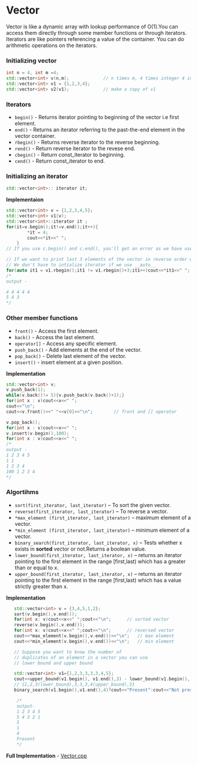 # Vector 
Vector is like a dynamic array with lookup performance of O(1).You can access them directly through some member functions or through iterators. Iterators are like pointers referencing a value of the container.
You can do arithmetic operations on the iterators.

### Initializing vector

```c++
int n = 4, int m =4;
std::vector<int> v(n,m);             // n times m, 4 times integer 4 in vector
std::vector<int> v1 = {1,2,3,4};                    
std::vector<int> v2(v1);             // make a copy of v1
```

###  Iterators

* `begin()` - Returns iterator pointing to beginning of the vector i.e first element.
* `end()` -  Returns an iterator referring to the past-the-end element in the vector container.
* `rbegin()` - Returns reverse iterator to the reverse beginning.
* `rend()` - Return reverse iterator to the revese end.
* `cbegin()` - Return const_iterator to beginning.
* `cend()` - Return const_iterator to end.

### Initializing an iterator 
```c++
std::vector<int>:: iterator it;
```

__Implementaion__ 
```c++
std::vector<int> v = {1,2,3,4,5};
std::vector<int> v1(v);
std::vector<int>::iterator it ;
for(it=v.begin();it!=v.end();it++){
        *it = 4;
        cout<<*it<<" ";
    }
// If you use c.begin() and c.end(), you'll get an error as we have used a constant reference which is read only.  

// If we want to print last 3 elements of the vector in reverse order we can use reverse iterator
// We don't have to intialize iterator if we use __auto__    
for(auto it1 = v1.rbegin();it1 != v1.rbegin()+3;it1++)cout<<*it1<<" ";
/*
output - 

4 4 4 4 4
5 4 3
*/
```


### Other member functions

* `front()` - Access the first element.
* `back()` - Access the last element.
* `operator[]` - Access any specific element.
* `push_back()` - Add elements at the end of the vector.
* `pop_back()` - Delete last element of the vector.
* `insert()` - insert element at a given position.

__Implementation__

```c++
std::vector<int> v;
v.push_back(1);
while(v.back()!= 5){v.push_back(v.back()+1);}
for(int x : v)cout<<x<<" ";
cout<<"\n";
cout<<v.front()<<" "<<v[0]<<"\n";        // front and [] operator

v.pop_back();
for(int x : v)cout<<x<<" ";
v.insert(v.begin(),100);
for(int x : v)cout<<x<<" ";    
/*
output - 
1 2 3 4 5 
1 1
1 2 3 4     
100 1 2 3 4
*/
```


### Algortihms 

* `sort(first_iterator, last_iterator)` – To sort the given vector.
* `reverse(first_iterator, last_iterator)` – To reverse a vector.
* `*max_element (first_iterator, last_iterator)` –  maximum element of a vector.
* `*min_element (first_iterator, last_iterator)` –  minimum element of a vector.
* `binary_search(first_iterator, last_iterator, x)` – Tests whether x exists in __sorted__ vector or not.Returns a boolean value.
* `lower_bound(first_iterator, last_iterator, x)` – returns an iterator pointing to the first element in the range [first,last) which has a greater than or equal to x.
* `upper_bound(first_iterator, last_iterator, x)` – returns an iterator pointing to the first element in the range [first,last) which has a value strictly greater than x.

__Implementation__

```c++
   std::vector<int> v = {3,4,5,1,2};
   sort(v.begin(),v.end());       
   for(int x: v)cout<<x<<" ";cout<<"\n";      // sorted vector
   reverse(v.begin(),v.end());                
   for(int x: v)cout<<x<<" ";cout<<"\n";      // reversed vector
   cout<<*max_element(v.begin(),v.end())<<"\n";   // max element
   cout<<*min_element(v.begin(),v.end())<<"\n";   // min element

   // Suppose you want to know the number of 
   // duplicates of an element in a vector you can use
   // lower bound and upper bound 

   std::vector<int> v1={1,2,3,3,3,3,4,5};
   cout<<upper_bound(v1.begin(), v1.end(),3) - lower_bound(v1.begin(), v1.end(),3)<<"\n";
   // {1,2,3(lower_bound),3,3,3,4(upper_bound),5}
   binary_search(v1.begin(),v1.end(),4)?cout<<"Present":cout<<"Not present";

    /* 
    output- 
    1 2 3 4 5 
    5 4 3 2 1 
    5
    1
    4
    Present
    */
```
__Full Implementation__ - [Vector.cpp](https://github.com/raidfoxx/STL/blob/master/vector.cpp)
